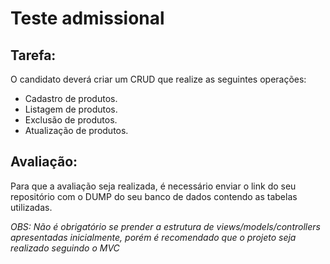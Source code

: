 # Teste admissional

## Tarefa:
O candidato deverá criar um CRUD que realize as seguintes operações:
- Cadastro de produtos.
- Listagem de produtos.
- Exclusão de produtos.
- Atualização de produtos.

## Avaliação:
Para que a avaliação seja realizada, é necessário enviar o link do seu repositório com o DUMP do seu banco de dados contendo as tabelas utilizadas.

_OBS: Não é obrigatório se prender a estrutura de views/models/controllers apresentadas inicialmente, porém é recomendado que o projeto seja realizado seguindo o MVC_